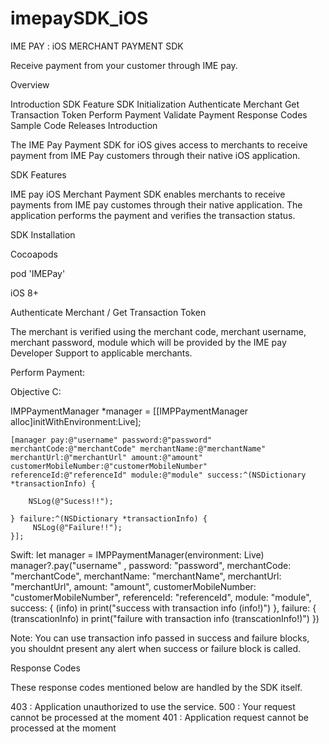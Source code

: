 # imepaySDK_iOS

IME PAY : iOS MERCHANT PAYMENT SDK

Receive payment from your customer through IME pay.

Overview

Introduction
SDK Feature
SDK Initialization
Authenticate Merchant
Get Transaction Token
Perform Payment
Validate Payment
Response Codes
Sample Code
Releases
Introduction

The IME Pay Payment SDK for iOS gives access to merchants to receive payment from IME Pay customers through their native iOS application.

SDK Features

IME pay iOS Merchant Payment SDK enables merchants to receive payments from IME pay customes through their native application. The application performs the payment and verifies the transaction status.

SDK Installation

Cocoapods

pod 'IMEPay'

iOS 8+

Authenticate Merchant / Get Transaction Token

The merchant is verified using the merchant code, merchant username, merchant password, module which will be provided by the IME pay Developer Support to applicable merchants.

Perform Payment:

Objective C:

  IMPPaymentManager *manager = [[IMPPaymentManager alloc]initWithEnvironment:Live];
    
    [manager pay:@"username" password:@"password" merchantCode:@"merchantCode" merchantName:@"merchantName" merchantUrl:@"merchantUrl" amount:@"amount" customerMobileNumber:@"customerMobileNumber" referenceId:@"referenceId" module:@"module" success:^(NSDictionary *transactionInfo) {
        
        NSLog(@"Sucess!!");
        
    } failure:^(NSDictionary *transactionInfo) {
         NSLog(@"Failure!!");
    }];

Swift:
  let manager = IMPPaymentManager(environment: Live)
        manager?.pay("username" , password: "password", merchantCode: "merchantCode", merchantName: "merchantName", merchantUrl: "merchantUrl", amount: "amount", customerMobileNumber: "customerMobileNumber", referenceId: "referenceId", module: "module", success: { (info) in
            print("success with transaction info \(info!)")
        }, failure: { (transcationInfo) in
            print("failure with transaction info \(transcationInfo!)")
        })

Note: You can use transaction info passed in success and failure blocks, you shouldnt present any alert when success or failure block is called.

Response Codes

These response codes mentioned below are handled by the SDK itself.

403 : Application unauthorized to use the service.
500 : Your request cannot be processed at the moment
401 : Application request cannot be processed at the moment



